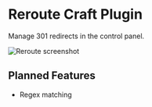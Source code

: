 # Reroute Craft Plugin

Manage 301 redirects in the control panel.

![Reroute screenshot](http://cl.ly/image/3m471U0O0Z10/Screen%20Shot%202013-12-10%20at%208.04.19%20AM.png)

## Planned Features

* Regex matching
